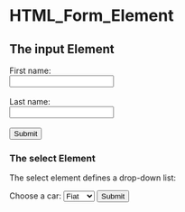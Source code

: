 # HTML_Form_Element

<!DOCTYPE html>

<html>
<body>

<h2>The input Element</h2>

<form action="/action_page.php">
  <label for="fname">First name:</label><br>
  <input type="text" id="fname" name="fname"><br><br>
   <label for="lname">Last name:</label><br>
  <input type="text" id="lname" name="lname"><br><br>
  <input type="submit" value="Submit">
</form>

<h3>The select Element</h3>

<p>The select element defines a drop-down list:</p>

<form action="/action_page.php">
  <label for="cars">Choose a car:</label>
  <select id="cars" name="cars">
    <option value="volvo">Volvo</option>
    <option value="saab">Saab</option>
    <option value="fiat" selected>Fiat</option>
    <option value="audi">Audi</option>
  </select>
  <input type="submit">
</form>

</body>
</html>